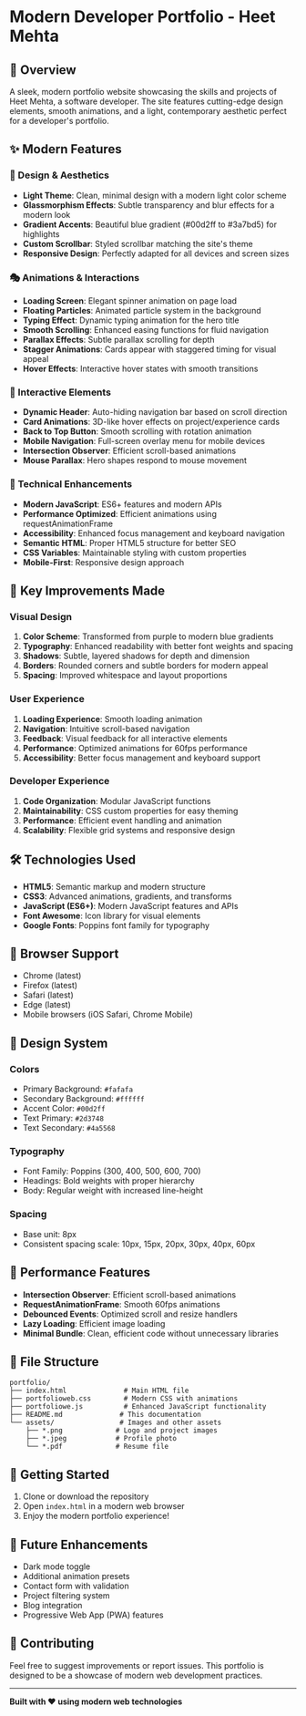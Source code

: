 # Modern Developer Portfolio - Heet Mehta

## 🚀 Overview

A sleek, modern portfolio website showcasing the skills and projects of Heet Mehta, a software developer. The site features cutting-edge design elements, smooth animations, and a light, contemporary aesthetic perfect for a developer's portfolio.

## ✨ Modern Features

### 🎨 Design & Aesthetics
- **Light Theme**: Clean, minimal design with a modern light color scheme
- **Glassmorphism Effects**: Subtle transparency and blur effects for a modern look
- **Gradient Accents**: Beautiful blue gradient (#00d2ff to #3a7bd5) for highlights
- **Custom Scrollbar**: Styled scrollbar matching the site's theme
- **Responsive Design**: Perfectly adapted for all devices and screen sizes

### 🎭 Animations & Interactions
- **Loading Screen**: Elegant spinner animation on page load
- **Floating Particles**: Animated particle system in the background
- **Typing Effect**: Dynamic typing animation for the hero title
- **Smooth Scrolling**: Enhanced easing functions for fluid navigation
- **Parallax Effects**: Subtle parallax scrolling for depth
- **Stagger Animations**: Cards appear with staggered timing for visual appeal
- **Hover Effects**: Interactive hover states with smooth transitions

### 🎪 Interactive Elements
- **Dynamic Header**: Auto-hiding navigation bar based on scroll direction
- **Card Animations**: 3D-like hover effects on project/experience cards
- **Back to Top Button**: Smooth scrolling with rotation animation
- **Mobile Navigation**: Full-screen overlay menu for mobile devices
- **Intersection Observer**: Efficient scroll-based animations
- **Mouse Parallax**: Hero shapes respond to mouse movement

### 🔧 Technical Enhancements
- **Modern JavaScript**: ES6+ features and modern APIs
- **Performance Optimized**: Efficient animations using requestAnimationFrame
- **Accessibility**: Enhanced focus management and keyboard navigation
- **Semantic HTML**: Proper HTML5 structure for better SEO
- **CSS Variables**: Maintainable styling with custom properties
- **Mobile-First**: Responsive design approach

## 🎯 Key Improvements Made

### Visual Design
1. **Color Scheme**: Transformed from purple to modern blue gradients
2. **Typography**: Enhanced readability with better font weights and spacing
3. **Shadows**: Subtle, layered shadows for depth and dimension
4. **Borders**: Rounded corners and subtle borders for modern appeal
5. **Spacing**: Improved whitespace and layout proportions

### User Experience
1. **Loading Experience**: Smooth loading animation
2. **Navigation**: Intuitive scroll-based navigation
3. **Feedback**: Visual feedback for all interactive elements
4. **Performance**: Optimized animations for 60fps performance
5. **Accessibility**: Better focus management and keyboard support

### Developer Experience
1. **Code Organization**: Modular JavaScript functions
2. **Maintainability**: CSS custom properties for easy theming
3. **Performance**: Efficient event handling and animation
4. **Scalability**: Flexible grid systems and responsive design

## 🛠️ Technologies Used

- **HTML5**: Semantic markup and modern structure
- **CSS3**: Advanced animations, gradients, and transforms
- **JavaScript (ES6+)**: Modern JavaScript features and APIs
- **Font Awesome**: Icon library for visual elements
- **Google Fonts**: Poppins font family for typography

## 📱 Browser Support

- Chrome (latest)
- Firefox (latest)
- Safari (latest)
- Edge (latest)
- Mobile browsers (iOS Safari, Chrome Mobile)

## 🎨 Design System

### Colors
- Primary Background: `#fafafa`
- Secondary Background: `#ffffff`
- Accent Color: `#00d2ff`
- Text Primary: `#2d3748`
- Text Secondary: `#4a5568`

### Typography
- Font Family: Poppins (300, 400, 500, 600, 700)
- Headings: Bold weights with proper hierarchy
- Body: Regular weight with increased line-height

### Spacing
- Base unit: 8px
- Consistent spacing scale: 10px, 15px, 20px, 30px, 40px, 60px

## 🚀 Performance Features

- **Intersection Observer**: Efficient scroll-based animations
- **RequestAnimationFrame**: Smooth 60fps animations
- **Debounced Events**: Optimized scroll and resize handlers
- **Lazy Loading**: Efficient image loading
- **Minimal Bundle**: Clean, efficient code without unnecessary libraries

## 📄 File Structure

```
portfolio/
├── index.html              # Main HTML file
├── portfolioweb.css        # Modern CSS with animations
├── portfoliowe.js          # Enhanced JavaScript functionality
├── README.md              # This documentation
└── assets/                # Images and other assets
    ├── *.png             # Logo and project images
    ├── *.jpeg            # Profile photo
    └── *.pdf             # Resume file
```

## 🎉 Getting Started

1. Clone or download the repository
2. Open `index.html` in a modern web browser
3. Enjoy the modern portfolio experience!

## 🔄 Future Enhancements

- Dark mode toggle
- Additional animation presets
- Contact form with validation
- Project filtering system
- Blog integration
- Progressive Web App (PWA) features

## 🤝 Contributing

Feel free to suggest improvements or report issues. This portfolio is designed to be a showcase of modern web development practices.

---

**Built with ❤️ using modern web technologies**
